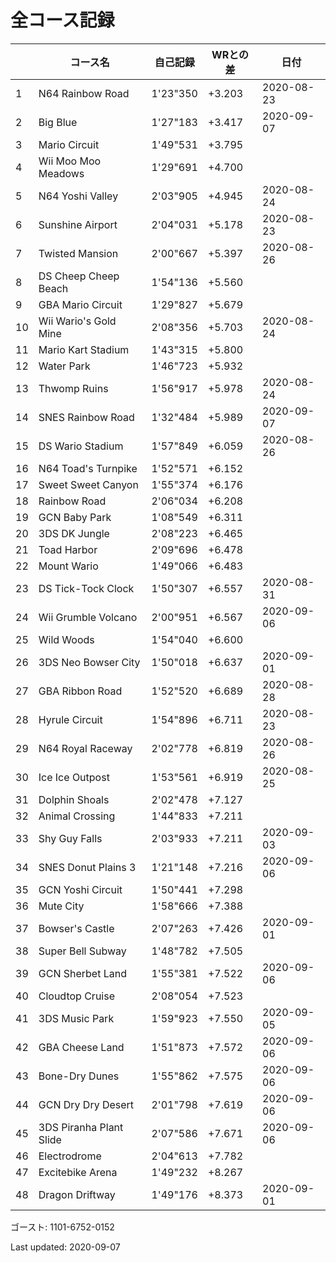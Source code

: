 # 全コース記録

||コース名|自己記録|WRとの差|日付
|--|--|--|--|--|
|1|N64 Rainbow Road|1'23"350|+3.203|2020-08-23|
|2|Big Blue|1'27"183|+3.417|2020-09-07|
|3|Mario Circuit|1'49"531|+3.795||
|4|Wii Moo Moo Meadows|1'29"691|+4.700||
|5|N64 Yoshi Valley|2'03"905|+4.945|2020-08-24|
|6|Sunshine Airport|2'04"031|+5.178|2020-08-23|
|7|Twisted Mansion|2'00"667|+5.397|2020-08-26|
|8|DS Cheep Cheep Beach|1'54"136|+5.560||
|9|GBA Mario Circuit|1'29"827|+5.679||
|10|Wii Wario's Gold Mine|2'08"356|+5.703|2020-08-24|
|11|Mario Kart Stadium|1'43"315|+5.800||
|12|Water Park|1'46"723|+5.932||
|13|Thwomp Ruins|1'56"917|+5.978|2020-08-24|
|14|SNES Rainbow Road|1'32"484|+5.989|2020-09-07|
|15|DS Wario Stadium|1'57"849|+6.059|2020-08-26|
|16|N64 Toad's Turnpike|1'52"571|+6.152||
|17|Sweet Sweet Canyon|1'55"374|+6.176||
|18|Rainbow Road|2'06"034|+6.208||
|19|GCN Baby Park|1'08"549|+6.311||
|20|3DS DK Jungle|2'08"223|+6.465||
|21|Toad Harbor|2'09"696|+6.478||
|22|Mount Wario|1'49"066|+6.483||
|23|DS Tick-Tock Clock|1'50"307|+6.557|2020-08-31|
|24|Wii Grumble Volcano|2'00"951|+6.567|2020-09-06|
|25|Wild Woods|1'54"040|+6.600||
|26|3DS Neo Bowser City|1'50"018|+6.637|2020-09-01|
|27|GBA Ribbon Road|1'52"520|+6.689|2020-08-28|
|28|Hyrule Circuit|1'54"896|+6.711|2020-08-23|
|29|N64 Royal Raceway|2'02"778|+6.819|2020-08-26|
|30|Ice Ice Outpost|1'53"561|+6.919|2020-08-25|
|31|Dolphin Shoals|2'02"478|+7.127||
|32|Animal Crossing|1'44"833|+7.211||
|33|Shy Guy Falls|2'03"933|+7.211|2020-09-03|
|34|SNES Donut Plains 3|1'21"148|+7.216|2020-09-06|
|35|GCN Yoshi Circuit|1'50"441|+7.298||
|36|Mute City|1'58"666|+7.388||
|37|Bowser's Castle|2'07"263|+7.426|2020-09-01|
|38|Super Bell Subway|1'48"782|+7.505||
|39|GCN Sherbet Land|1'55"381|+7.522|2020-09-06|
|40|Cloudtop Cruise|2'08"054|+7.523||
|41|3DS Music Park|1'59"923|+7.550|2020-09-05|
|42|GBA Cheese Land|1'51"873|+7.572|2020-09-06|
|43|Bone-Dry Dunes|1'55"862|+7.575|2020-09-06|
|44|GCN Dry Dry Desert|2'01"798|+7.619|2020-09-06|
|45|3DS Piranha Plant Slide|2'07"586|+7.671|2020-09-06|
|46|Electrodrome|2'04"613|+7.782||
|47|Excitebike Arena|1'49"232|+8.267||
|48|Dragon Driftway|1'49"176|+8.373|2020-09-01|

ゴースト: 1101-6752-0152

Last updated: 2020-09-07
